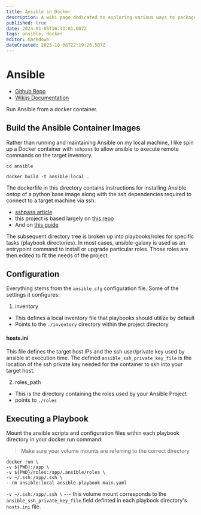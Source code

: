 ```yaml
---
title: Ansible in Docker
description: A wiki page dedicated to exploring various ways to package container images used to execute playbooks.
published: true
date: 2024-01-05T16:43:01.607Z
tags: ansible, docker
editor: markdown
dateCreated: 2023-10-08T22:19:26.587Z
---
```


# Ansible

- [Github Repo](https://github.com/andygodish/IaC/tree/main/hashicorp/packer/proxmox)
- [Wikijs Documentation](https://github.com/andygodish/wikijs-storage/blob/main/proxmox/packer-vm-template.md)

Run Ansible from a docker container.

## Build the Ansible Container Images

Rather than running and maintaining Ansible on my local machine, I like spin up a Docker container with `sshpass` to allow ansible to execute remote commands on the target inventory.

```
cd ansible

docker build -t ansible:local .
```

The dockerfile in this directory contains instructions for installing Ansible ontop of a python base image along with the ssh dependencies required to connect to a target machine via ssh. 

- [sshpass article](https://www.redhat.com/sysadmin/ssh-automation-sshpass)
- this project is based largely on [this repo](https://github.com/willhallonline/docker-ansible)
- And on [this guide](https://iceburn.medium.com/run-ansible-with-docker-9eb27d75285b)

The subsequent directory tree is broken up into playbooks/roles for specific tasks (playbook directories). In most cases, ansible-galaxy is used as an entrypoint command to install or upgrade particular roles. Those roles are then edited to fit the needs of the project. 

## Configuration

Everything stems from the `ansible.cfg` configuration file. Some of the settings it configures:

1. inventory

- This defines a local inventory file that playbooks should utilize by default
- Points to the `./inventory` directory within the project directory

#### hosts.ini

This file defines the target host IPs and the ssh user/private key used by ansible at execution time. The defined `ansible_ssh_private_key_file` is the location of the ssh private key needed for the container to ssh into your target host. 

2. roles_path

- This is the directory containing the roles used by your Ansible Project
- points to `./roles`

## Executing a Playbook

Mount the ansible scripts and configuration files within each playbook directory in your docker run command: 

> Make sure your volume mounts are referring to the correct directory

```
docker run \
-v ${PWD}:/app \
-v ${PWD}/roles:/app/.ansible/roles \
-v ~/.ssh:/app/.ssh \
--rm ansible:local ansible-playbook main.yaml
```

`-v ~/.ssh:/app/.ssh \` --- this volume mount corresponds to the `ansible_ssh_private_key_file` field definted in each playbook directory's `hosts.ini` file. 






